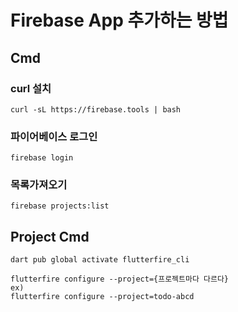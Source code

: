 # Firebase App 추가하는 방법

## Cmd
### curl 설치
~~~
curl -sL https://firebase.tools | bash
~~~

### 파이어베이스 로그인
~~~
firebase login
~~~

### 목록가져오기  

~~~
firebase projects:list
~~~

## Project Cmd
~~~
dart pub global activate flutterfire_cli
~~~

~~~
flutterfire configure --project={프로젝트마다 다르다}
ex)  
flutterfire configure --project=todo-abcd
~~~


